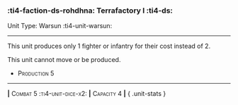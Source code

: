 ### :ti4-faction-ds-rohdhna: **Terrafactory I** :ti4-ds:

Unit Type: Warsun :ti4-unit-warsun:

---

This unit produces only 1 fighter or infantry for their cost instead of 2.

This unit cannot move or be produced.

* <span style="font-variant:small-caps;">Production 5</span> 


---

__|__ <span style="font-variant:small-caps;">Combat 5 :ti4-unit-dice-x2:</span> __|__ <span style="font-variant:small-caps;">Capacity 4</span> __|__
{ .unit-stats }
